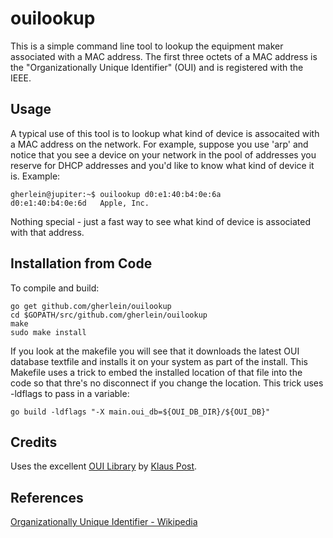 # ouilookup

This is a simple command line tool to lookup the equipment maker associated with a MAC address.  The first three octets of a MAC address is the "Organizationally Unique Identifier" (OUI) and is registered with the IEEE.

## Usage

A typical use of this tool is to lookup what kind of device is assocaited with a MAC address on the network.  For example, suppose you use 'arp' and notice that you see a device on your network in the pool of addresses you reserve for DHCP addresses and you'd like to know what kind of device it is.  Example:

```
gherlein@jupiter:~$ ouilookup d0:e1:40:b4:0e:6a
d0:e1:40:b4:0e:6d   Apple, Inc.    
```

Nothing special - just a fast way to see what kind of device is associated with that address.


## Installation from Code

To compile and build:

```
go get github.com/gherlein/ouilookup
cd $GOPATH/src/github.com/gherlein/ouilookup
make
sudo make install
```

If you look at the makefile you will see that it downloads the latest OUI database textfile and installs it on your system as part of the install.  This Makefile uses a trick to embed the installed location of that file into the code so that thre's no disconnect if you change the location.  This trick uses -ldflags to pass in a variable:

```
go build -ldflags "-X main.oui_db=${OUI_DB_DIR}/${OUI_DB}"
```

## Credits

Uses the excellent [OUI Library](https://github.com/klauspost/oui) by [Klaus Post](https://github.com/klauspost).


## References

[Organizationally Unique Identifier - Wikipedia](https://en.wikipedia.org/wiki/Organizationally_unique_identifier)
